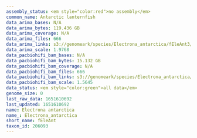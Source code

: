 ```yaml
---
assembly_status: <em style="color:red">no assembly</em>
common_name: Antarctic lanternfish
data_arima_bases: N/A
data_arima_bytes: 119.436 GB
data_arima_coverage: N/A
data_arima_files: 666
data_arima_links: s3://genomeark/species/Electrona_antarctica/fEleAnt3/genomic_data/arima/<br>
data_arima_scale: 1.9768
data_pacbiohifi_bam_bases: N/A
data_pacbiohifi_bam_bytes: 15.132 GB
data_pacbiohifi_bam_coverage: N/A
data_pacbiohifi_bam_files: 666
data_pacbiohifi_bam_links: s3://genomeark/species/Electrona_antarctica/fEleAnt2/genomic_data/pacbio_hifi/<br>
data_pacbiohifi_bam_scale: 1.5645
data_status: <em style="color:green">all data</em>
genome_size: 0
last_raw_data: 1651610692
last_updated: 1651610692
name: Electrona antarctica
name_: Electrona_antarctica
short_name: fEleAnt
taxon_id: 206093
---
```

